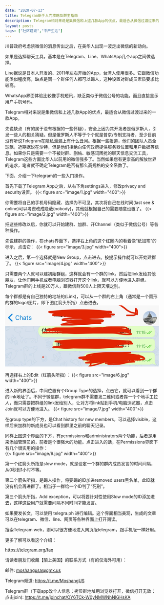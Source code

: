 ```yaml
---
date: "2020-07-13"
title: Telegram新手入门攻略及群主指南
description: Telegram相对来说是集微信和上述几款App的优点，最适合从微信过渡过来的一款App。
layout: posts
tags: ["社区建设","中产生活"]
---
```


川普政府考虑禁微信的消息传出之后，在美华人出现一波走出微信的新动向。


如果是选择聊天工具，基本是在Telegram、Line、WhatsApp几个app之间做选择。


Line据说是日本人开发的、2011年左右开始的App，台湾人使用很多。它跟微信功能类似程度高，缺点是同一个群任何人都可以踢人，这种设置对群成员素质要求比较高。


WhatsApp界面体验比较像手机短讯，缺乏类似于微信公号的功能。而且直接显示用户手机号码。


Telegram相对来说是集微信和上述几款App的优点，最适合从微信过渡过来的一款App。

<!--more-->


先说缺点（有的属于没有根据的一些怀疑），安全上因为其开发者是俄罗斯人，引发一些人的相关猜疑。但是俄罗斯人不等于个个就是普京/专制支持者，至少目前没有听说Telegram在隐私泄漏上有什么丑闻。根据一些报道，他们的团队人员全球飘，近期据说在沙特，但是他们拒绝向任何政府提供服务器位置和用户数据等信息。如果你只是需要一个不被封群、删帖、敏感词困扰的聊天信息交流工具，Telegram这些方面比华人以前用的微信强多了。当然如果您有更崇高的解放世界的追求，笔者就不确定Telegram是否有那么高规格的安全系数了。


下面，介绍一下telegram的一些入门操作。


首先下载了Telegram App之后，从右下角settings进入，修改privacy and security设置。
{{< figure src="image/1.jpg" width="400">}}

你需要将自己的手机号码隐藏、选择为不可见，其次将自己在线时间(last see & online)可以考虑改成隐蔽(nobody)，其他就根据自己的需要随意设置了。
{{< figure src="image/2.jpg" width="400">}}

把这些修改以后，你就可以开始建群、加群、开Channel（类似于微信公号）等各种操作。


先说建群的操作，在chats界面下，选择右上角的这个红圈内的看着像“纸加笔”的标示，点击它：
{{< figure src="image/3.jpg"  width="400">}}

进入之后，第一个选择就是New Group，点击进去。按提示操作就可以开始建群了。
{{< figure src="image/4.jpg" width="400">}}

只需要两个人就可以建初始群组，这样就会有一个群的link。然后把link发给其他朋友，让他们用手机或者电脑浏览器打开这个link，就可以方便地进入群组。Telegram群的上线是20万人，跟微信群500人上限天壤之别。


每个群都是有自己独特的地址的(Link)，可以从一个群的右上角（通常是一个圆形的群的logo/图片，即下图红箭头所指）点击进去。
![](image/5.jpg)

再选择右上的Edit（红箭头所指）：
{{< figure src="image/6.jpg" width="400">}}

进入新的界面后，中间位置有个Group Type的选择，点击它，就可以看到一个群的link地址了。不同于微信群，telegram群不需要发二维码或者靠一个个地手工拉人，而只需要把群组的link发给别人，让对方将link贴到手机/电脑浏览器，点击Join就可以方便地进入。
{{< figure src="image/7.jpg" width="400">}}

在group type的下方，是Chat history for new members，可以选择visible，这样后来加群的新成员也可以看到群里之前的聊天记录。


同样上图这个界面的下方，有permissions和administrators两个功能，后者是用来添加管理员的，前者是个很强大的功能。点击进入的话，在Permissions界面下有几个很实用的操作：  
{{< figure src="image/9.jpg" width="400">}}

第一个红箭头所指是slow mode，就是设定一个群的群内成员发言的时间间隔，从0秒到1小时不等。


第二个箭头所指，是踢人操作，将要踢的ID加进removed users黑名单，此ID就没有机会再进群了。相当于一群给一个ID判了“死刑”。


第三个箭头所指，Add exception，可以将要针对性使用Slow mode的ID添加进去，这样这些用户就需要间隔不同时间才能发言。


如果要发长文，可以使用 telegra.ph 进行编辑。这个界面相当美观，生成的文章可以在telegram、微信、line、网页等各种界面上打开阅读。


搜索Telegram web，则可以很方便地进入网页版telegram，跟手机版一样好用。


更多了解可以看这个介绍：

https://telegram.org/faq



请读者朋友们收藏【陌上美国】的联系方式（有的仅海外可用）：

邮件: moshangusa@gmx.us

Telegram频道: https://t.me/MoshangUS

Telegram群（下载app改个人信息；拷贝群地址用浏览器打开，微信打开无效；点击join): https://t.me/joinchat/OY6TCk-W0yNMWNhNlGHsKA